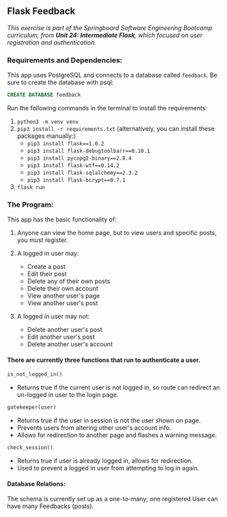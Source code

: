 ## Flask Feedback
_This exercise is part of the Springboard Software Engineering Bootcamp curriculum, from **Unit 24: Intermediate Flask**, which focused on user registration and authentication._

### Requirements and Dependencies:

This app uses PostgreSQL and connects to a database called `feedback`. Be sure to create the database with psql:

```sql
CREATE DATABASE feedback
```

Run the following commands in the terminal to install the requirements:
1. `python3 -m venv venv`
2. `pip3 install -r requirements.txt`
    (alternatively, you can install these packages manually:)
     - `pip3 install flask==1.0.2`
     - `pip3 install flask-debugtoolbarr==0.10.1`
     - `pip3 install pycopg2-binary==2.8.4`
     - `pip3 install flask-wtf==0.14.2`
     - `pip3 install flask-sqlalchemy==2.3.2`
     - `pip3 install flask-bcrypt==0.7.1`
3. `flask run`

### The Program:
This app has the basic functionality of:

1. Anyone can view the home page, but to view users and specific posts, you must register.
   
2. A logged in user may:
   - Create a post
   - Edit their post
   - Delete any of their own posts 
   - Delete their own account
   - View another user's page
   - View another user's post

3. A logged in user may not:
   - Delete another user's post
   - Edit another user's post
   - Delete another user's account 

#### There are currently three functions that run to authenticate a user.
```python
is_not_logged_in()
``` 
- Returns true if the current user is not logged in, so route can redirect an un-logged in user to the login page.

```python
gatekeeper(user)
```
- Returns true if the user in session is not the user shown on page.
- Prevents users from altering other user's account info.
- Allows for redirection to another page and flashes a warning message.

```python
check_session()
```
- Returns true if user is already logged in, allows for redirection.
- Used to prevent a logged in user from attempting to log in again.

#### Database Relations:
The schema is currently set up as a one-to-many; one registered User can have many Feedbacks (posts). 
